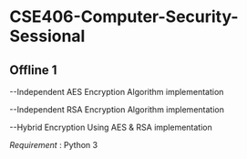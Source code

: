 # CSE406-Computer-Security-Sessional

## Offline 1
--Independent AES Encryption Algorithm implementation  


--Independent RSA Encryption Algorithm implementation


--Hybrid Encryption Using AES & RSA implementation

*Requirement* : Python 3
